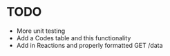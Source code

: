 # TODO

- More unit testing
- Add a Codes table and this functionality
- Add in Reactions and properly formatted GET /data

